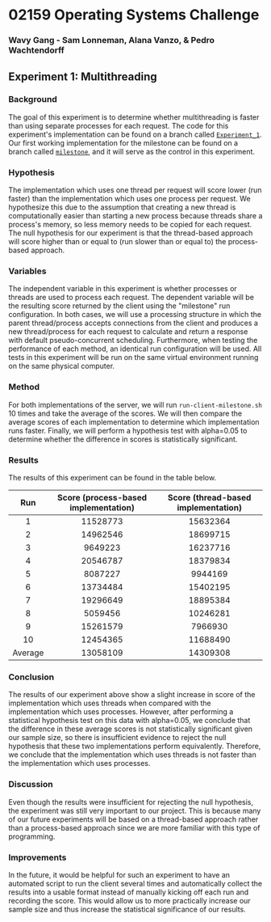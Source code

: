 # 02159 Operating Systems Challenge
### Wavy Gang - Sam Lonneman, Alana Vanzo, & Pedro Wachtendorff

## Experiment 1: Multithreading

### Background
The goal of this experiment is to determine whether multithreading is faster than using separate processes for each request. The code for this experiment's implementation can be found on a branch called [`Experiment_1`](https://github.com/SamLonneman/os-challenge-wavy-gang/tree/Experiment_1). Our first working implementation for the milestone can be found on a branch called [`milestone`](https://github.com/SamLonneman/os-challenge-wavy-gang/tree/milestone), and it will serve as the control in this experiment.

### Hypothesis
The implementation which uses one thread per request will score lower (run faster) than the implementation which uses one process per request. We hypothesize this due to the assumption that creating a new thread is computationally easier than starting a new process because threads share a process's memory, so less memory needs to be copied for each request. The null hypothesis for our experiment is that the thread-based approach will score higher than or equal to (run slower than or equal to) the process-based approach.

### Variables
The independent variable in this experiment is whether processes or threads are used to process each request. The dependent variable will be the resulting score returned by the client using the "milestone" run configuration. In both cases, we will use a processing structure in which the parent thread/process accepts connections from the client and produces a new thread/process for each request to calculate and return a response with default pseudo-concurrent scheduling. Furthermore, when testing the performance of each method, an identical run configuration will be used. All tests in this experiment will be run on the same virtual environment running on the same physical computer.

### Method
For both implementations of the server, we will run `run-client-milestone.sh` 10 times and take the average of the scores. We will then compare the average scores of each implementation to determine which implementation runs faster. Finally, we will perform a hypothesis test with alpha=0.05 to determine whether the difference in scores is statistically significant.

### Results
The results of this experiment can be found in the table below.

|   Run   | Score (process-based implementation) | Score (thread-based implementation) |
|:-------:|:------------------------------------:|:-----------------------------------:|
|    1    |               11528773               |              15632364               |
|    2    |               14962546               |              18699715               |
|    3    |               9649223                |              16237716               |
|    4    |               20546787               |              18379834               |
|    5    |               8087227                |               9944169               |
|    6    |               13734484               |              15402195               |
|    7    |               19296649               |              18895384               |
|    8    |               5059456                |              10246281               |
|    9    |               15261579               |               7966930               |
|   10    |               12454365               |              11688490               |
| Average |               13058109               |              14309308               |

### Conclusion
The results of our experiment above show a slight increase in score of the implementation which uses threads when compared with the implementation which uses processes. However, after performing a statistical hypothesis test on this data with alpha=0.05, we conclude that the difference in these average scores is not statistically significant given our sample size, so there is insufficient evidence to reject the null hypothesis that these two implementations perform equivalently. Therefore, we conclude that the implementation which uses threads is not faster than the implementation which uses processes.

### Discussion
Even though the results were insufficient for rejecting the null hypothesis, the experiment was still very important to our project. This is because many of our future experiments will be based on a thread-based approach rather than a process-based approach since we are more familiar with this type of programming.

### Improvements
In the future, it would be helpful for such an experiment to have an automated script to run the client several times and automatically collect the results into a usable format instead of manually kicking off each run and recording the score. This would allow us to more practically increase our sample size and thus increase the statistical significance of our results.